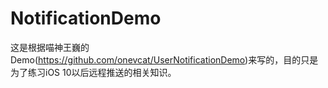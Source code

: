 # NotificationDemo
这是根据喵神王巍的Demo(https://github.com/onevcat/UserNotificationDemo)来写的，目的只是为了练习iOS 10以后远程推送的相关知识。
